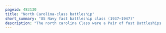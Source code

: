 ```yaml
---
pageid: 483130
title: "North Carolina-class battleship"
short_summary: "US Navy fast battleship class (1937–1947)"
description: "The north carolina Class were a Pair of fast Battleships built for the united States navy in the late 1930S and early 1940S."
---
```

